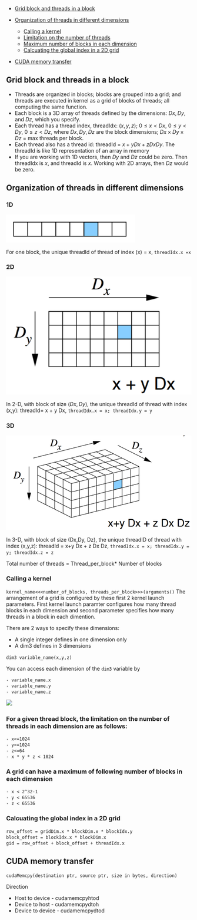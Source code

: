 - [Grid block and threads in a block](#grid-block-and-threads-in-a-block)
- [Organization of threads in different dimensions](#organization-of-threads-in-different-dimensions)

  - [Calling a kernel](#calling-a-kernel)
  - [Limitation on the number of threads](#for-a-given-thread-block-the-limitation-on-the-number-of-threads-in-each-dimension-are-as-follows)
  - [Maximum number of blocks in each dimension](#a-grid-can-have-a-maximum-of-following-number-of-blocks-in-each-dimension)
  - [Calcuating the global index in a 2D grid](#calcuating-the-global-index-in-a-2d-grid)
- [CUDA memory transfer](#cuda-memory-transfer)

## Grid block and threads in a block
- Threads are organized in blocks; blocks are grouped into a grid; and threads are
executed in kernel as a grid of blocks of threads; all computing the same function.
- Each block is a 3D array of threads defined by the dimensions: $Dx, Dy$, and $Dz$,
 which you specify.
- Each thread has a thread index, threadIdx: $(x,y,z)$;
 $0 \le x < Dx$, $0 \le y < Dy$, $0 \le z < Dz$, where $Dx, Dy, Dz$ are the block dimensions; $Dx \times Dy \times Dz$ = max threads per block.
- Each thread also has a thread id: threadId = $x + y Dx + z Dx Dy$. The threadId is like 1D representation of an array in memory
- If you are working with $1$D vectors, then $Dy$ and $Dz$ could be zero. Then
threadIdx is $x$, and threadId is $x$. Working with $2$D arrays, then $Dz$ would be zero.

## Organization of threads in different dimensions
### 1D
![](../pics/1D.png)

For one block, the unique threadId of thread of index (x) = x, ```threadIdx.x =x```

### 2D
![](../pics/2D.png)

In $2$-D, with block of size $(Dx, Dy)$, the unique threadId of thread with index (x,y): threadId= x + y Dx, ```threadIdx.x = x; threadIdx.y = y```

### 3D
![](../pics/3D.png)

In 3-D, with block of size (Dx,Dy, Dz), the unique threadID of thread with index (x,y,z): threadId = x+y Dx + z Dx Dz, ```threadIdx.x = x; threadIdx.y = y; threadIdx.z = z```


Total number of threads = Thread_per_block* Number of blocks

### Calling a kernel

```kernel_name<<<number_of_blocks, threads_per_block>>>(arguments()```
The arrangement of a grid is configured by these first 2 kernel launch parameters. First kernel launch paramter configures how many thread blocks in each dimension and second parameter specifies how many threads in a block in each dimention. 

There are 2 ways to specify these dimensions:
- A single integer defines in one dimension only
- A dim3 defines in 3 dimensions


```dim3 variable_name(x,y,z)```

You can access each dimension of the ```dim3``` variable by 
```
- variable_name.x
- variable_name.y
- variable_name.z
```

![](../pics/threads.jfif)

### For a given thread block, the limitation on the number of threads in each dimension are as follows:
```
- x<=1024
- y<=1024
- z<=64
- x * y * z < 1024
```

### A grid can have a maximum of following number of blocks in each dimension
```
- x < 2^32-1
- y < 65536
- z < 65536
```

### Calcuating the global index in a 2D grid

```
row_offset = gridDim.x * blockDim.x * blockIdx.y
block_offset = blockIdx.x * blockDim.x
gid = row_offset + block_offset + threadIdx.x
```

## CUDA memory transfer

```
cudaMemcpy(destination ptr, source ptr, size in bytes, direction)
```

Direction
- Host to device - cudamemcpyhtod
- Device to host - cudamemcpydtoh
- Device to device - cudamemcpydtod

